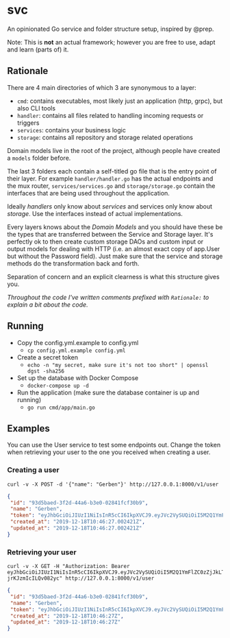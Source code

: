 # svc

An opinionated Go service and folder structure setup, inspired by @prep.

Note: This is **not** an actual framework; however you are free to use, adapt and learn (parts of) it.

## Rationale

There are 4 main directories of which 3 are synonymous to a layer:
- `cmd`: contains executables, most likely just an application (http, grpc), but also CLI tools
- `handler`: contains all files related to handling incoming requests or triggers
- `services`: contains your business logic
- `storage`: contains all repository and storage related operations

Domain models live in the root of the project, although people have created a `models` folder
before.

The last 3 folders each contain a self-titled go file that is the entry point of their layer.
For example `handler/handler.go` has the actual endpoints and the mux router, 
`services/services.go` and `storage/storage.go` contain the interfaces that are being used
throughout the application.

Ideally *handlers* only know about *services* and services only know about *storage*.
Use the interfaces instead of actual implementations.

Every layers knows about the *Domain Models* and you should have these be the types that are
transferred between the Service and Storage layer. It's perfectly ok to then create custom
storage DAOs and custom input or output models for dealing with HTTP (i.e. an almost exact 
copy of app.User but without the Password field). Just make sure that the service and storage 
methods do the transformation back and forth.

Separation of concern and an explicit clearness is what this structure gives you.

_Throughout the code I've written comments prefixed with `Rationale:` to explain a bit about the code._

## Running

- Copy the config.yml.example to config.yml
    - `cp config.yml.example config.yml`
- Create a secret token
    - `echo -n "my secret, make sure it's not too short" | openssl dgst -sha256`
- Set up the database with Docker Compose
    - `docker-compose up -d`
- Run the application (make sure the database container is up and running)
    - `go run cmd/app/main.go`

## Examples

You can use the User service to test some endpoints out.
Change the token when retrieving your user to the one you received when creating a user.

### Creating a user

```shell script
curl -v -X POST -d '{"name": "Gerben"}' http://127.0.0.1:8000/v1/user
```

```json
{
 "id": "93d5baed-3f2d-44a6-b3e0-02841fcf30b9",
 "name": "Gerben",
 "token": "eyJhbGciOiJIUzI1NiIsInR5cCI6IkpXVCJ9.eyJVc2VySUQiOiI5M2Q1YmFlZC0zZjJkLTQ0YTYtYjNlMC0wMjg0MWZjZjMwYjkiLCJuYmYiOjE1NzY2NjU5ODd9.UtIQNBpLBCRVH65LriP9uqKds-jrKJzmIcILQv082yc",
 "created_at": "2019-12-18T10:46:27.002421Z",
 "updated_at": "2019-12-18T10:46:27.002421Z"
}
```


### Retrieving your user 
```shell script
curl -v -X GET -H "Authorization: Bearer eyJhbGciOiJIUzI1NiIsInR5cCI6IkpXVCJ9.eyJVc2VySUQiOiI5M2Q1YmFlZC0zZjJkLTQ0YTYtYjNlMC0wMjg0MWZjZjMwYjkiLCJuYmYiOjE1NzY2NjU5ODd9.UtIQNBpLBCRVH65LriP9uqKds-jrKJzmIcILQv082yc" http://127.0.0.1:8000/v1/user
```

```json
{
 "id": "93d5baed-3f2d-44a6-b3e0-02841fcf30b9",
 "name": "Gerben",
 "token": "eyJhbGciOiJIUzI1NiIsInR5cCI6IkpXVCJ9.eyJVc2VySUQiOiI5M2Q1YmFlZC0zZjJkLTQ0YTYtYjNlMC0wMjg0MWZjZjMwYjkiLCJuYmYiOjE1NzY2NjU5ODd9.UtIQNBpLBCRVH65LriP9uqKds-jrKJzmIcILQv082yc",
 "created_at": "2019-12-18T10:46:27Z",
 "updated_at": "2019-12-18T10:46:27Z"
}
```
